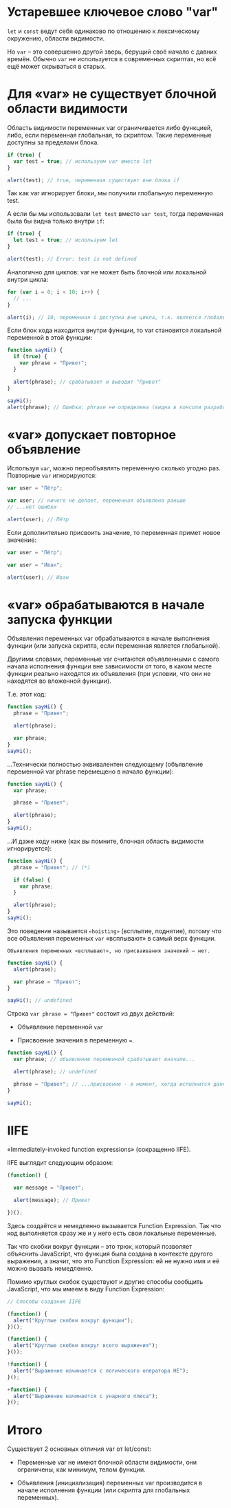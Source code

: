 # Устаревшее ключевое слово "var"

`let` и `const` ведут себя одинаково по отношению к лексическому окружению, области видимости.

Но `var` – это совершенно другой зверь, берущий своё начало с давних времён. Обычно `var` не используется в современных скриптах, но всё ещё может скрываться в старых.

# Для «var» не существует блочной области видимости

Область видимости переменных var ограничивается либо функцией, либо, если переменная глобальная, то скриптом. Такие переменные доступны за пределами блока.

```JavaScript
if (true) {
  var test = true; // используем var вместо let
}

alert(test); // true, переменная существует вне блока if
```

Так как var игнорирует блоки, мы получили глобальную переменную test.

А если бы мы использовали `let test` вместо `var test`, тогда переменная была бы видна только внутри `if`:

```JavaScript
if (true) {
  let test = true; // используем let
}

alert(test); // Error: test is not defined
```

Аналогично для циклов: var не может быть блочной или локальной внутри цикла:

```JavaScript
for (var i = 0; i < 10; i++) {
  // ...
}

alert(i); // 10, переменная i доступна вне цикла, т.к. является глобальной переменной
```

Если блок кода находится внутри функции, то var становится локальной переменной в этой функции:

```JavaScript
function sayHi() {
  if (true) {
    var phrase = "Привет";
  }

  alert(phrase); // срабатывает и выводит "Привет"
}

sayHi();
alert(phrase); // Ошибка: phrase не определена (видна в консоли разработчика)
```

# «var» допускает повторное объявление

Используя `var`, можно переобъявлять переменную сколько угодно раз. Повторные `var` игнорируются:

```JavaScript
var user = "Пётр";

var user; // ничего не делает, переменная объявлена раньше
// ...нет ошибки

alert(user); // Пётр
```

Если дополнительно присвоить значение, то переменная примет новое значение:

```JavaScript
var user = "Пётр";

var user = "Иван";

alert(user); // Иван
```

# «var» обрабатываются в начале запуска функции

Объявления переменных var обрабатываются в начале выполнения функции (или запуска скрипта, если переменная является глобальной).

Другими словами, переменные var считаются объявленными с самого начала исполнения функции вне зависимости от того, в каком месте функции реально находятся их объявления (при условии, что они не находятся во вложенной функции).

Т.е. этот код:

```JavaScript
function sayHi() {
  phrase = "Привет";

  alert(phrase);

  var phrase;
}
sayHi();
```

…Технически полностью эквивалентен следующему (объявление переменной var phrase перемещено в начало функции):

```JavaScript
function sayHi() {
  var phrase;

  phrase = "Привет";

  alert(phrase);
}
sayHi();
```

…И даже коду ниже (как вы помните, блочная область видимости игнорируется):

```JavaScript
function sayHi() {
  phrase = "Привет"; // (*)

  if (false) {
    var phrase;
  }

  alert(phrase);
}
sayHi();
```

Это поведение называется `«hoisting»` (всплытие, поднятие), потому что все объявления переменных `var` «всплывают» в самый верх функции.

`Объявления переменных «всплывают», но присваивания значений – нет.`

```JavaScript
function sayHi() {
  alert(phrase);

  var phrase = "Привет";
}

sayHi(); // undefined
```

Строка `var phrase = "Привет"` состоит из двух действий:

- Объявление переменной `var`

- Присвоение значения в переменную `=`.

```JavaScript
function sayHi() {
  var phrase; // объявление переменной срабатывает вначале...

  alert(phrase); // undefined

  phrase = "Привет"; // ...присвоение - в момент, когда исполнится данная строка кода.
}

sayHi();
```

# IIFE

«Immediately-invoked function expressions» (сокращенно IIFE).

IIFE выглядит следующим образом:


```JavaScript
(function() {

  var message = "Привет";

  alert(message); // Привет

})();
```
Здесь создаётся и немедленно вызывается Function Expression. Так что код выполняется сразу же и у него есть свои локальные переменные.

Так что скобки вокруг функции – это трюк, который позволяет объяснить JavaScript, что функция была создана в контексте другого выражения, а значит, что это Function Expression: ей не нужно имя и её можно вызвать немедленно.


Помимо круглых скобок существуют и другие способы сообщить JavaScript, что мы имеем в виду Function Expression:

```JavaScript
// Способы создания IIFE

(function() {
  alert("Круглые скобки вокруг функции");
})();

(function() {
  alert("Круглые скобки вокруг всего выражения");
}());

!function() {
  alert("Выражение начинается с логического оператора НЕ");
}();

+function() {
  alert("Выражение начинается с унарного плюса");
}();
```

# Итого
Существует 2 основных отличия var от let/const:

- Переменные var не имеют блочной области видимости, они ограничены, как минимум, телом функции.

- Объявления (инициализация) переменных var производится в начале исполнения функции (или скрипта для глобальных переменных).


